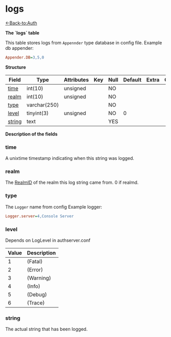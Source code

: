 # logs

[<-Back-to:Auth](database-auth.md)

**The \`logs\` table**

This table stores logs from `Appennder` type database in config file.
Example db appender:
```ini
Appender.DB=3,5,0
```

**Structure**

| Field       | Type         | Attributes | Key | Null | Default | Extra | Comment |
|-------------|--------------|------------|-----|------|---------|-------|---------|
| [time][1]   | int(10)      | unsigned   |     | NO   |         |       |         |
| [realm][2]  | int(10)      | unsigned   |     | NO   |         |       |         |
| [type][3]   | varchar(250) |            |     | NO   |         |       |         |
| [level][4]  | tinyint(3)   | unsigned   |     | NO   | 0       |       |         |
| [string][5] | text         |            |     | YES  |         |       |         |

[1]: #time
[2]: #realm
[3]: #type
[4]: #level
[5]: #string

**Description of the fields**

### time

A unixtime timestamp indicating when this string was logged.

### realm

The [RealmID](realmlist#id) of the realm this log string came from. 0 if realmd.

### type

The `Logger` name from config
Example logger:
```ini
Logger.server=4,Console Server
```

### level

Depends on LogLevel in authserver.conf

| Value | Description |
|-------|-------------|
| 1     | (Fatal)     |
| 2     | (Error)     |
| 3     | (Warning)   |
| 4     | (Info)      |
| 5     | (Debug)     |
| 6     | (Trace)     |

### string

The actual string that has been logged.
